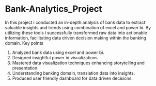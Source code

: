 # Bank-Analytics_Project
In this project i conducted an in-depth analysis of bank data to extract valuable insights and trends using combination of excel and power bi. By utilizing these tools i successfully transformed raw data into actionable information, facilitating data driven decision making within the banking domain.
Key points
1. Analyzed bank data using excel and power bi.
2. Designed insightful power bi visualizations.
3. Mastered data visualization techniques enhancing storytelling and presentation.
4. Understanding banking domain, translation data into insights.
5. Produced user friendly dashboard for data driven decisions.

